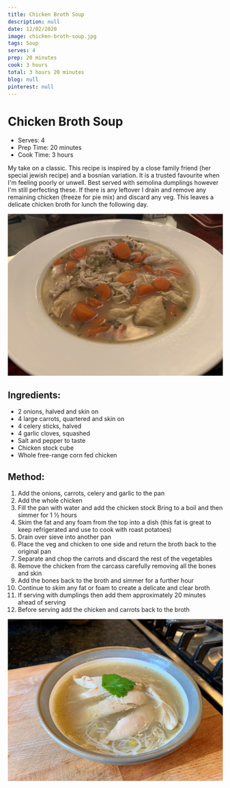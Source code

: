 ```yaml
---
title: Chicken Broth Soup
description: null
date: 12/02/2020
image: chicken-broth-soup.jpg
tags: Soup
serves: 4
prep: 20 minutes
cook: 3 hours
total: 3 hours 20 minutes
blog: null
pinterest: null
---
```


# Chicken Broth Soup

* Serves: 4
* Prep Time: 20 minutes
* Cook Time: 3 hours

My take on a classic. This recipe is inspired by a close family friend (her special jewish recipe) and a bosnian variation. 
It is a trusted favourite when I'm feeling poorly or unwell. Best served with semolina dumplings however I'm still perfecting these.
If there is any leftover I drain and remove any remaining chicken (freeze for pie mix) and discard any veg. This leaves a delicate chicken broth for lunch the following day.

![Chicken broth served](../images/chicken-broth-soup-served.jpg)

## Ingredients:
* 2 onions, halved and skin on
* 4 large carrots, quartered and skin on
* 4 celery sticks, halved
* 4 garlic cloves, squashed
* Salt and pepper to taste
* Chicken stock cube
* Whole free-range corn fed chicken

## Method:
1. Add the onions, carrots, celery and garlic to the pan
2. Add the whole chicken
3. Fill the pan with water and add the chicken stock Bring to a boil and then simmer for 1 ½ hours
4. Skim the fat and any foam from the top into a dish (this fat is great to keep refrigerated and use to cook with roast potatoes)
5. Drain over sieve into another pan
6. Place the veg and chicken to one side and return the broth back to the original pan
7. Separate and chop the carrots and discard the rest of the vegetables
8. Remove the chicken from the carcass carefully removing all the bones and skin
9. Add the bones back to the broth and simmer for a further hour
10. Continue to skim any fat or foam to create a delicate and clear broth
11. If serving with dumplings then add them approximately 20 minutes ahead of serving
12. Before serving add the chicken and carrots back to the broth

![Chicken broth variant](../images/chicken-broth-soup-served-variant.jpg)